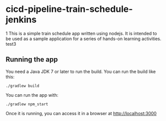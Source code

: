 # cicd-pipeline-train-schedule-jenkins

1 This is a simple train schedule app written using nodejs. It is intended to be used as a sample application for a series of hands-on learning activities.
test3
## Running the app

You need a Java JDK 7 or later to run the build. You can run the build like this:

    ./gradlew build

You can run the app with:

    ./gradlew npm_start

Once it is running, you can access it in a browser at [http://localhost:3000](http://localhost:3000)
